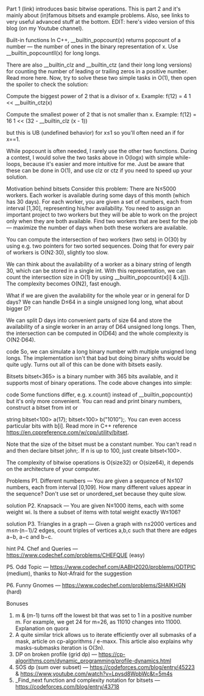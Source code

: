 Part 1 (link) introduces basic bitwise operations. This is part 2 and it's mainly about (in)famous bitsets and example problems. Also, see links to very useful advanced stuff at the bottom. EDIT: here's video version of this blog (on my Youtube channel).

Built-in functions
In C++, __builtin_popcount(x) returns popcount of a number — the number of ones in the binary representation of x. Use __builtin_popcountll(x) for long longs.

There are also __builtin_clz and __builtin_ctz (and their long long versions) for counting the number of leading or trailing zeros in a positive number. Read more here. Now, try to solve these two simple tasks in O(1), then open the spoiler to check the solution:

Compute the biggest power of 2 that is a divisor of x. Example: f(12) = 4
1 << __builtin_ctz(x)

Compute the smallest power of 2 that is not smaller than x. Example: f(12) = 16
1 << (32 - __builtin_clz (x - 1))

but this is UB (undefined behavior) for x≤1 so you'll often need an if for x==1.

While popcount is often needed, I rarely use the other two functions. During a contest, I would solve the two tasks above in O(logx) with simple while-loops, because it's easier and more intuitive for me. Just be aware that these can be done in O(1), and use clz or ctz if you need to speed up your solution.

Motivation behind bitsets
Consider this problem: There are N≤5000 workers. Each worker is available during some days of this month (which has 30 days). For each worker, you are given a set of numbers, each from interval [1,30], representing his/her availability. You need to assign an important project to two workers but they will be able to work on the project only when they are both available. Find two workers that are best for the job — maximize the number of days when both these workers are available.

You can compute the intersection of two workers (two sets) in O(30) by using e.g. two pointers for two sorted sequences. Doing that for every pair of workers is O(N2⋅30), slightly too slow.

We can think about the availability of a worker as a binary string of length 30, which can be stored in a single int. With this representation, we can count the intersection size in O(1) by using __builtin_popcount(x[i] & x[j]). The complexity becomes O(N2), fast enough.

What if we are given the availability for the whole year or in general for D days? We can handle D≤64 in a single unsigned long long, what about bigger D?

We can split D days into convenient parts of size 64 and store the availability of a single worker in an array of D64 unsigned long longs. Then, the intersection can be computed in O(D64) and the whole complexity is O(N2⋅D64).

code
So, we can simulate a long binary number with multiple unsigned long longs. The implementation isn't that bad but doing binary shifts would be quite ugly. Turns out all of this can be done with bitsets easily.

Bitsets
bitset<365> is a binary number with 365 bits available, and it supports most of binary operations. The code above changes into simple:

code
Some functions differ, e.g. x.count() instead of __builtin_popcount(x) but it's only more convenient. You can read and print binary numbers, construct a bitset from int or 

string bitset<100> a(17); bitset<100> b("1010");. You can even access particular bits with b[i]. Read more in C++ reference https://en.cppreference.com/w/cpp/utility/bitset.

Note that the size of the bitset must be a constant number. You can't read n and then declare bitset<n> john;. If n is up to 100, just create bitset<100>.

The complexity of bitwise operations is O(size32) or O(size64), it depends on the architecture of your computer.

Problems
P1. Different numbers — You are given a sequence of N≤107 numbers, each from interval [0,109]. How many different values appear in the sequence? Don't use set or unordered_set because they quite slow.

solution
P2. Knapsack — You are given N≤1000 items, each with some weight wi. Is there a subset of items with total weight exactly W≤106?

solution
P3. Triangles in a graph — Given a graph with n≤2000 vertices and m≤n⋅(n−1)/2 edges, count triples of vertices a,b,c such that there are edges a−b, a−c and b−c.

hint
P4. Chef and Queries — https://www.codechef.com/problems/CHEFQUE (easy)

P5. Odd Topic — https://www.codechef.com/AABH2020/problems/ODTPIC (medium), thanks to Not-Afraid for the suggestion

P6. Funny Gnomes — https://www.codechef.com/problems/SHAIKHGN (hard)

Bonuses
1) m & (m-1) turns off the lowest bit that was set to 1 in a positive number m. For example, we get 24 for m=26, as 11010 changes into 11000. Explanation on quora
2) A quite similar trick allows us to iterate efficiently over all submasks of a mask, article on cp-algorithms / e-maxx. This article also explains why masks-submasks iteration is O(3n).
3) DP on broken profile (grid dp) — https://cp-algorithms.com/dynamic_programming/profile-dynamics.html
4) SOS dp (sum over subset) — https://codeforces.com/blog/entry/45223 & https://www.youtube.com/watch?v=Lpvsd8WpbWc&t=5m4s
5) _Find_next function and complexity notation for bitsets — https://codeforces.com/blog/entry/43718
